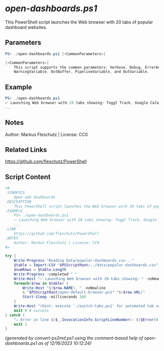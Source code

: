 *open-dashboards.ps1*
================

This PowerShell script launches the Web browser with 20 tabs of popular dashboard websites.

Parameters
----------
```powershell
PS> ./open-dashboards.ps1 [<CommonParameters>]

[<CommonParameters>]
    This script supports the common parameters: Verbose, Debug, ErrorAction, ErrorVariable, WarningAction, 
    WarningVariable, OutBuffer, PipelineVariable, and OutVariable.
```

Example
-------
```powershell
PS> ./open-dashboards.ps1
✅ Launching Web browser with 20 tabs showing: Toggl Track, Google Calendar, Google Mail, Google Keep, Google Photos, Google News, Outlook Mail, CNN News, GitHub Explore, FlightRadar24, Earthquake Watch, Live Cyber Threat Map, Live Traffic, Netflix Top 10, YouTube Music Charts, Webcams, Peak Zugspitze, Airport Salzburg, Windy Weather Radar, Windy Weather Temperatures, (Hint: execute './switch-tabs.ps1' for automated tab switching)
...

```

Notes
-----
Author: Markus Fleschutz | License: CC0

Related Links
-------------
https://github.com/fleschutz/PowerShell

Script Content
--------------
```powershell
<#
.SYNOPSIS
	Open web dashboards
.DESCRIPTION
	This PowerShell script launches the Web browser with 20 tabs of popular dashboard websites.
.EXAMPLE
	PS> ./open-dashboards.ps1
	✅ Launching Web browser with 20 tabs showing: Toggl Track, Google Calendar, Google Mail, Google Keep, Google Photos, Google News, Outlook Mail, CNN News, GitHub Explore, FlightRadar24, Earthquake Watch, Live Cyber Threat Map, Live Traffic, Netflix Top 10, YouTube Music Charts, Webcams, Peak Zugspitze, Airport Salzburg, Windy Weather Radar, Windy Weather Temperatures, (Hint: execute './switch-tabs.ps1' for automated tab switching)
	...
.LINK
	https://github.com/fleschutz/PowerShell
.NOTES
	Author: Markus Fleschutz | License: CC0
#>

try {
	Write-Progress "Reading Data/popular-dashboards.csv..."
	$table = Import-CSV "$PSScriptRoot/../data/popular-dashboards.csv"
	$numRows = $table.Length
	Write-Progress -completed " "
	Write-Host "✅ Launching Web browser with 20 tabs showing: " -noNewline
	foreach($row in $table) {
		Write-Host "$($row.NAME), " -noNewline
		& "$PSScriptRoot/open-default-browser.ps1" "$($row.URL)"
		Start-Sleep -milliseconds 100
	}
	Write-Host "(Hint: execute './switch-tabs.ps1' for automated tab switching)"
	exit 0 # success
} catch {
	"⚠️ Error in line $($_.InvocationInfo.ScriptLineNumber): $($Error[0])"
	exit 1
}
```

*(generated by convert-ps2md.ps1 using the comment-based help of open-dashboards.ps1 as of 12/16/2023 10:12:24)*
